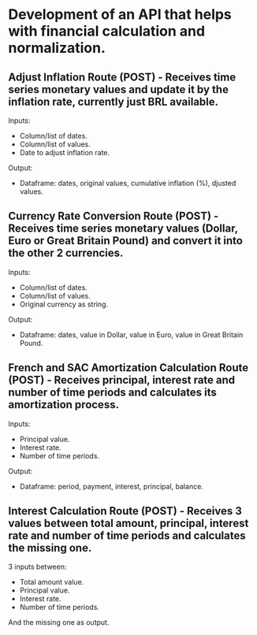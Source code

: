 # Development of an API that helps with financial calculation and normalization.

## Adjust Inflation Route (POST) - Receives time series monetary values and update it by the inflation rate, currently just BRL available.

Inputs:
- Column/list of dates.
- Column/list of values.
- Date to adjust inflation rate.

Output:
- Dataframe: dates, original values, cumulative inflation (%), djusted values. 


## Currency Rate Conversion Route (POST) - Receives time series monetary values (Dollar, Euro or Great Britain Pound) and convert it into the other 2 currencies.

Inputs:
- Column/list of dates.
- Column/list of values.
- Original currency as string.

Output:
- Dataframe: dates, value in Dollar, value in Euro, value in Great Britain Pound.

## French and SAC Amortization Calculation Route (POST) - Receives principal, interest rate and number of time periods and calculates its amortization process.

Inputs:
- Principal value.
- Interest rate.
- Number of time periods.

Output:
- Dataframe: period, payment, interest, principal, balance.

## Interest Calculation Route (POST) - Receives 3 values between total amount, principal, interest rate and number of time periods and calculates the missing one.

3 inputs between:
- Total amount value.
- Principal value.
- Interest rate.
- Number of time periods.

And the missing one as output.
